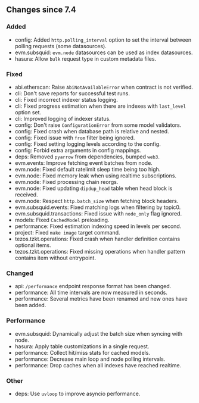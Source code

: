 <!-- markdownlint-disable first-line-h1 -->
## Changes since 7.4

### Added

- config: Added `http.polling_interval` option to set the interval between polling requests (some datasources).
- evm.subsquid: `evm.node` datasources can be used as index datasources.
- hasura: Allow `bulk` request type in custom metadata files.

### Fixed

- abi.etherscan: Raise `AbiNotAvailableError` when contract is not verified.
- cli: Don't save reports for successful test runs.
- cli: Fixed incorrect indexer status logging.
- cli: Fixed progress estimation when there are indexes with `last_level` option set.
- cli: Improved logging of indexer status.
- config: Don't raise `ConfigurationError` from some model validators.
- config: Fixed crash when database path is relative and nested.
- config: Fixed issue with `from` filter being ignored.
- config: Fixed setting logging levels according to the config.
- config: Forbid extra arguments in config mappings.
- deps: Removed `pyarrow` from dependencies, bumped `web3`.
- evm.events: Improve fetching event batches from node.
- evm.node: Fixed default ratelimit sleep time being too high.
- evm.node: Fixed memory leak when using realtime subscriptions.
- evm.node: Fixed processing chain reorgs.
- evm.node: Fixed updating `dipdup_head` table when head block is received.
- evm.node: Respect `http.batch_size` when fetching block headers.
- evm.subsquid.events: Fixed matching logs when filtering by topic0.
- evm.subsquid.transactions: Fixed issue with `node_only` flag ignored.
- models: Fixed `CachedModel` preloading.
- performance: Fixed estimation indexing speed in levels per second.
- project: Fixed `make image` target command.
- tezos.tzkt.operations: Fixed crash when handler definition contains optional items.
- tezos.tzkt.operations: Fixed missing operations when handler pattern contains item without entrypoint.

### Changed

- api: `/performance` endpoint response format has been changed.
- performance: All time intervals are now measured in seconds.
- performance: Several metrics have been renamed and new ones have been added.

### Performance

- evm.subsquid: Dynamically adjust the batch size when syncing with node.
- hasura: Apply table customizations in a single request.
- performance: Collect hit/miss stats for cached models.
- performance: Decrease main loop and node polling intervals.
- performance: Drop caches when all indexes have reached realtime.

### Other

- deps: Use `uvloop` to improve asyncio performance.
